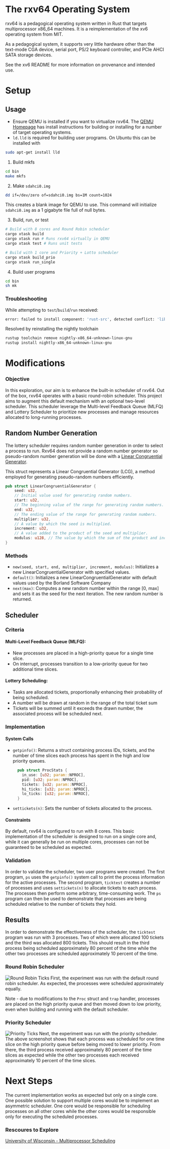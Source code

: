 # The rxv64 Operating System

rxv64 is a pedagogical operating system written in Rust that targets
multiprocessor x86_64 machines. It is a reimplementation of the xv6
operating system from MIT.

As a pedagogical system, it supports very little hardware other than
the text-mode CGA device, serial port, PS/2 keyboard controller, and
PCIe AHCI SATA storage devices.

See the xv6 README for more information on provenance and intended
use.

# Setup

## Usage

- Ensure QEMU is installed if you want to virtualize rxv64. The [QEMU Homepage](https://www.qemu.org/download/)
  has install instructions for building or installing for a number of target
  operating systems.
- `ld.lld` is required for building user programs. On Ubuntu this can be installed with

```bash
sudo apt-get install lld
```

1. Build mkfs

```bash
cd bin
make mkfs
```

2. Make `sdahci0.img`

```bash
dd if=/dev/zero of=sdahci0.img bs=1M count=1024
```

This creates a blank image for QEMU to use. This command
will initialize `sdahci0.img` as a 1 gigabyte file full of
null bytes.

3. Build, run, or test

```bash
# Build with 8 cores and Round Robin scheduler
cargo xtask build
cargo xtask run # Runs rxv64 virtually in QEMU
cargo xtask test # Runs unit tests
```

```bash
# Build with 1 core and Priority + Lotto scheduler
cargo xtask build_prio
cargo xtask run_single
```

4. Build user programs

```bash
cd bin
sh mk
```

### Troubleshooting

While attempting to `test`/`build`/`run` received:

```bash
error: failed to install component: 'rust-src', detected conflict: 'lib/rustlib/src/rust/Cargo.lock'
```

Resolved by reinstalling the nightly toolchain

```bash
rustup toolchain remove nightly-x86_64-unknown-linux-gnu
rustup install nightly-x86_64-unknown-linux-gnu
```

# Modifications

### Objective

In this exploration, our aim is to enhance the built-in scheduler of rxv64. Out of the box, rxv64 operates with a basic
round-robin scheduler. This project aims to augment this default mechanism with an optional two-level scheduler. This
scheduler leverage the Multi-level Feedback Queue (MLFQ) and Lottery Scheduler to prioritize new processes and manage
resources allocated to long-running processes.

## Random Number Generation

The lottery scheduler requires random number generation in order to select a process to run. Rxv64 does not provide
a random number generator so pseudo-random number generation will be done with
a [Linear Congruential Generator](https://en.wikipedia.org/wiki/Linear_congruential_generator).

This struct represents a Linear Congruential Generator (LCG), a method employed for generating pseudo-random numbers
efficiently.

```rust
pub struct LinearCongruentialGenerator {
    seed: u32,
    // Initial value used for generating random numbers.
    start: u32,
    // The beginning value of the range for generating random numbers.
    end: u32,
    // The ending value of the range for generating random numbers.
    multiplier: u32,
    // A value by which the seed is multiplied.
    increment: u32,
    // A value added to the product of the seed and multiplier.
    modulus: u128, // The value by which the sum of the product and increment is divided.
}
```

### Methods

- `new(seed, start, end, multiplier, increment, modulus)`: Initializes a new LinearCongruentialGenerator with specified
  values.
- `default()`: Initializes a new LinearCongruentialGenerator with default values used by the Borland Software Company
- `next(max)`: Computes a new random number within the range [0, max] and sets it as the seed for the next iteration.
  The
  new random number is returned.

## Scheduler

### Criteria

#### Multi-Level Feedback Queue (MLFQ):

- New processes are placed in a high-priority queue for a single time slice.
- On interrupt, processes transition to a low-priority queue for two additional time slices.

#### Lottery Scheduling:

- Tasks are allocated tickets, proportionally enhancing their probability of being scheduled.
- A number will be drawn at random in the range of the total ticket sum
- Tickets will be summed until it exceeds the drawn number, the associated process will be scheduled next.

### Implementation

#### System Calls

- `getpinfo()`: Returns a struct containing process IDs, tickets, and the number of time slices each process has spent
  in the high and low priority queues.
  ```rust
    pub struct ProcStats {
      in_use: [u32; param::NPROC],
      pid: [u32; param::NPROC],
      tickets: [u32; param::NPROC],
      hi_ticks: [u32; param::NPROC],
      lo_ticks: [u32; param::NPROC],
    }
    ```

- `settickets(n)`: Sets the number of tickets allocated to the process.

#### Constraints

By default, rxv64 is configured to run with 8 cores. This basic implementation of the scheduler is designed to run on a
single core and, while it can generally be run on multiple cores, processes can not be guaranteed to be scheduled as
expected.

### Validation

In order to validate the scheduler, two user programs were created. The first program, `ps` uses the `getpinfo()` system
call
to print the process information for the active processes. The second program, `ticktest` creates a number of processes
and
uses `settickets(n)` to allocate tickets to each process. The processes then perform some arbitrary, time-consuming
work.
The `ps` program can then be used to demonstrate that processes are being scheduled relative to the number of tickets
they hold.

## Results

In order to demonstrate the effectiveness of the scheduler, the `ticktest` program was run with 3 processes. Two of
which
were allocated 100 tickets and the third was allocated 800 tickets. This should result in the third process being
scheduled
approximately 80 percent of the time while the other two processes are scheduled approximately 10 percent of the time.

### Round Robin Scheduler

![Round Robin Ticks](./screenshots/rr_ticks.png)
First, the experiment was run with the default round robin scheduler. As expected, the processes were scheduled
approximately equally.

Note - due to modifications to the `Proc` struct and `trap` handler, processes are placed on the high priority queue
and then moved down to low priority, even when building and running with the default scheduler.

### Priority Scheduler

![Priority Ticks](./screenshots/priority_ticks.png)
Next, the experiment was run with the priority scheduler. The above screenshot shows that each process was scheduled
for one time slice on the high priority queue before being moved to lower priority. From there, the third process
received approximately 80 percent of the time slices as expected while the other two processes each received
approximately
10 percent of the time slices.

# Next Steps

The current implementation works as expected but only on a single core. One possible solution to support multiple cores
would be to implement an asymmetric scheduler. One core would be responsible for scheduling processes on all other cores
while the other cores would be responsible only for executing the scheduled processes.

### Rescoures to Explore

[University of Wisconsin - Multiprocessor Scheduling](https://pages.cs.wisc.edu/~remzi/OSTEP/cpu-sched-multi.pdf)
